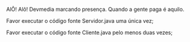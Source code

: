 AlÔ! Alô! Devmedia marcando presença. Quando a gente paga é aquilo.

Favor executar o código fonte Servidor.java uma única vez;

Favor executar o código fonte Cliente.java pelo menos duas vezes;
